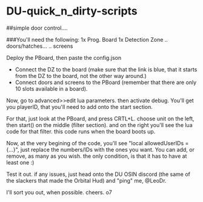 # DU-quick_n_dirty-scripts
##simple door control....

###You'll need the following:
1x Prog. Board
1x Detection Zone
.. doors/hatches...
.. screens

Deploy the PBoard, then paste the config.json
- Connect the DZ to the board (make sure that the link is blue, that it starts from the DZ to the board, not the other way around.)
- Connect doors and screens to the PBoard (remember that there are only 10 slots available in a board).

Now, go to advanced>>edit lua parameters. then activate debug.
You'll get you playerID, that you'll need to add onto the start section.

For that, just look at the PBoard, and press CRTL+L. choose unit on the left, then start() on the middle (filter section).
and on the right you'll see the lua code for that filter. this code runs when the board boots up.

Now, at the very begining of the code, you'll see "local allowedUserIDs = {...}", just replace the numbers/IDs with the ones you want.
You can add, or remove, as many as you wish. the only condition, is that it has to have at least one :)

Test it out. if any issues, just head onto the DU OSIN discord (the same of the slackers that made the Orbital Hud) and "ping" me, @LeoDr.


I'll sort you out, when possible. cheers. o7
